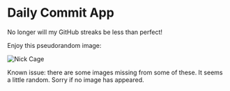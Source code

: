 Daily Commit App
================
No longer will my GitHub streaks be less than perfect!

Enjoy this pseudorandom image:

![Nick Cage](http://www.placecage.com/200/100 "Nick Cage")

Known issue: there are some images missing from some of these. It seems a little random. Sorry if no image has appeared.